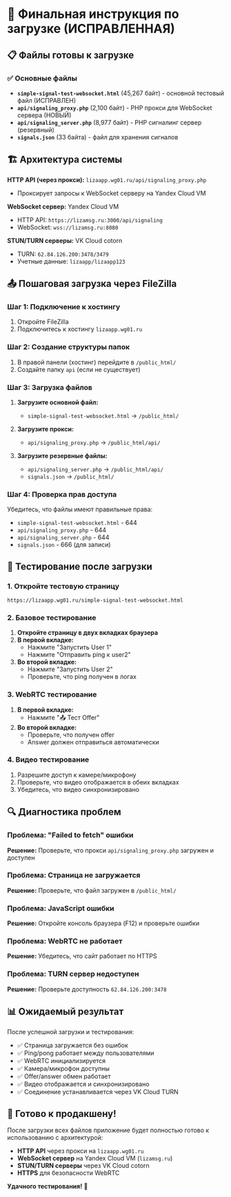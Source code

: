 # 🚀 Финальная инструкция по загрузке (ИСПРАВЛЕННАЯ)

## 📋 Файлы готовы к загрузке

### ✅ Основные файлы
- **`simple-signal-test-websocket.html`** (45,267 байт) - основной тестовый файл (ИСПРАВЛЕН)
- **`api/signaling_proxy.php`** (2,100 байт) - PHP прокси для WebSocket сервера (НОВЫЙ)
- **`api/signaling_server.php`** (8,977 байт) - PHP сигналинг сервер (резервный)
- **`signals.json`** (33 байта) - файл для хранения сигналов

## 🏗️ Архитектура системы

**HTTP API (через прокси):** `lizaapp.wg01.ru/api/signaling_proxy.php`
- Проксирует запросы к WebSocket серверу на Yandex Cloud VM

**WebSocket сервер:** Yandex Cloud VM
- HTTP API: `https://lizamsg.ru:3000/api/signaling`
- WebSocket: `wss://lizamsg.ru:8080`

**STUN/TURN серверы:** VK Cloud cotorn
- TURN: `62.84.126.200:3478/3479`
- Учетные данные: `lizaapp/lizaapp123`

## 📤 Пошаговая загрузка через FileZilla

### Шаг 1: Подключение к хостингу
1. Откройте FileZilla
2. Подключитесь к хостингу `lizaapp.wg01.ru`

### Шаг 2: Создание структуры папок
1. В правой панели (хостинг) перейдите в `/public_html/`
2. Создайте папку `api` (если не существует)

### Шаг 3: Загрузка файлов
1. **Загрузите основной файл:**
   - `simple-signal-test-websocket.html` → `/public_html/`

2. **Загрузите прокси:**
   - `api/signaling_proxy.php` → `/public_html/api/`

3. **Загрузите резервные файлы:**
   - `api/signaling_server.php` → `/public_html/api/`
   - `signals.json` → `/public_html/`

### Шаг 4: Проверка прав доступа
Убедитесь, что файлы имеют правильные права:
- `simple-signal-test-websocket.html` - 644
- `api/signaling_proxy.php` - 644
- `api/signaling_server.php` - 644
- `signals.json` - 666 (для записи)

## 🧪 Тестирование после загрузки

### 1. Откройте тестовую страницу
```
https://lizaapp.wg01.ru/simple-signal-test-websocket.html
```

### 2. Базовое тестирование
1. **Откройте страницу в двух вкладках браузера**
2. **В первой вкладке:**
   - Нажмите "Запустить User 1"
   - Нажмите "Отправить ping к user2"
3. **Во второй вкладке:**
   - Нажмите "Запустить User 2"
   - Проверьте, что ping получен в логах

### 3. WebRTC тестирование
1. **В первой вкладке:**
   - Нажмите "📤 Тест Offer"
2. **Во второй вкладке:**
   - Проверьте, что получен offer
   - Answer должен отправиться автоматически

### 4. Видео тестирование
1. Разрешите доступ к камере/микрофону
2. Проверьте, что видео отображается в обеих вкладках
3. Убедитесь, что видео синхронизировано

## 🔍 Диагностика проблем

### Проблема: "Failed to fetch" ошибки
**Решение:** Проверьте, что прокси `api/signaling_proxy.php` загружен и доступен

### Проблема: Страница не загружается
**Решение:** Проверьте, что файл загружен в `/public_html/`

### Проблема: JavaScript ошибки
**Решение:** Откройте консоль браузера (F12) и проверьте ошибки

### Проблема: WebRTC не работает
**Решение:** Убедитесь, что сайт работает по HTTPS

### Проблема: TURN сервер недоступен
**Решение:** Проверьте доступность `62.84.126.200:3478`

## 📊 Ожидаемый результат

После успешной загрузки и тестирования:
- ✅ Страница загружается без ошибок
- ✅ Ping/pong работает между пользователями
- ✅ WebRTC инициализируется
- ✅ Камера/микрофон доступны
- ✅ Offer/answer обмен работает
- ✅ Видео отображается и синхронизировано
- ✅ Соединение устанавливается через VK Cloud TURN

## 🎯 Готово к продакшену!

После загрузки всех файлов приложение будет полностью готово к использованию с архитектурой:
- **HTTP API** через прокси на `lizaapp.wg01.ru`
- **WebSocket сервер** на Yandex Cloud VM (`lizamsg.ru`)
- **STUN/TURN серверы** через VK Cloud cotorn
- **HTTPS** для безопасности WebRTC

**Удачного тестирования!** 🚀
